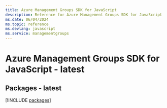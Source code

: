 ```yaml
---
title: Azure Management Groups SDK for JavaScript
description: Reference for Azure Management Groups SDK for JavaScript
ms.date: 06/04/2024
ms.topic: reference
ms.devlang: javascript
ms.service: managementgroups
---
```

# Azure Management Groups SDK for JavaScript - latest
## Packages - latest
[!INCLUDE [packages](management-groups-index.md)]